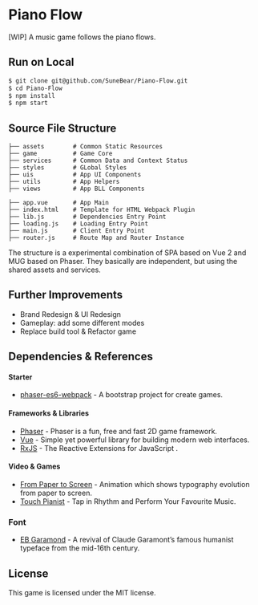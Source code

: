 # Piano Flow
[WIP] A music game follows the piano flows.

## Run on Local
``` bash
$ git clone git@github.com/SuneBear/Piano-Flow.git
$ cd Piano-Flow
$ npm install
$ npm start
```

## Source File Structure
``` base
├── assets        # Common Static Resources
├── game          # Game Core
├── services      # Common Data and Context Status
├── styles        # GLobal Styles
├── uis           # App UI Components
├── utils         # App Helpers
├── views         # App BLL Components

├── app.vue       # App Main
├── index.html    # Template for HTML Webpack Plugin
├── lib.js        # Dependencies Entry Point
├── loading.js    # Loading Entry Point
├── main.js       # Client Entry Point
├── router.js     # Route Map and Router Instance
```
The structure is a experimental combination of SPA based on Vue 2 and MUG based on Phaser. They basically are independent, but using the shared assets and services.

## Further Improvements
- Brand Redesign & UI Redesign
- Gameplay: add some different modes
- Replace build tool & Refactor game

## Dependencies & References

#### Starter
- [phaser-es6-webpack](https://github.com/lean/phaser-es6-webpack) - A bootstrap project for create games.

#### Frameworks & Libraries
- [Phaser](https://github.com/photonstorm/phaser) - Phaser is a fun, free and fast 2D game framework.
- [Vue](https://github.com/vuejs/vue) - Simple yet powerful library for building modern web interfaces.
- [RxJS](https://github.com/Reactive-Extensions/RxJS) - The Reactive Extensions for JavaScript .

#### Video & Games
- [From Paper to Screen](https://vimeo.com/69375692) - Animation which shows typography evolution from paper to screen.
- [Touch Pianist](http://touchpianist.com) - Tap in Rhythm and Perform Your Favourite Music.

### Font
- [EB Garamond](http://www.georgduffner.at/ebgaramond) - A revival of Claude Garamont’s famous humanist typeface from the mid-16th century.

## License
This game is licensed under the MIT license.
